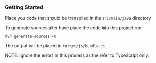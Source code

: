 ### Getting Started

Place you code that should be transpiled in the `src/main/java` directory

To generate sources after have place the code into this project run

`mvn generate-sources -X`

The output will be placed in `target/js/bundle.js`

NOTE: ignore the errors in this process as the refer to TypeScript only.
